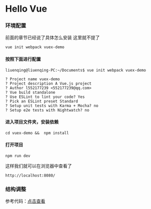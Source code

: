 # Hello Vue

### 环境配置

前面的章节已经说了具体怎么安装 这里就不提了

```
vue init webpack vuex-demo
```

#### 按照下面进行配置

```
liuenqing@liuenqing-PC:~/Documents$ vue init webpack vuex-demo

? Project name vuex-demo
? Project description A Vue.js project
? Author l552177239 <552177239@qq.com>
? Vue build standalone
? Use ESLint to lint your code? Yes
? Pick an ESLint preset Standard
? Setup unit tests with Karma + Mocha? no
? Setup e2e tests with Nightwatch? no
```

#### 进入项目文件夹，安装依赖

```
cd vuex-demo &&  npm install
```

#### 打开项目

```
npm run dev
```

这样我们就可以在浏览器中查看了

```
http://localhost:8080/
```

### 结构调整

参考代码：[点击查看](https://github.com/l552177239/vuex-demo/commit/5f94d309dae7311d39f8b5b7dd8eeb14fb2ec025)
